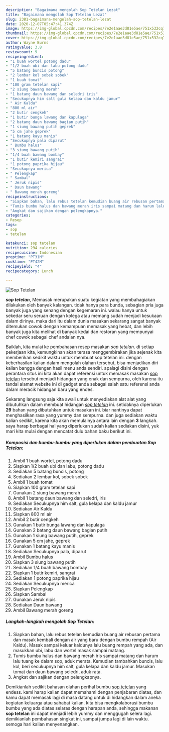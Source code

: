 ```yaml
---
description: "Bagaimana mengolah Sop Tetelan Lezat"
title: "Bagaimana mengolah Sop Tetelan Lezat"
slug: 2381-bagaimana-mengolah-sop-tetelan-lezat
date: 2020-12-07T05:47:41.374Z
image: https://img-global.cpcdn.com/recipes/7e2e1aae3d81e5ae/751x532cq70/sop-tetelan-foto-resep-utama.jpg
thumbnail: https://img-global.cpcdn.com/recipes/7e2e1aae3d81e5ae/751x532cq70/sop-tetelan-foto-resep-utama.jpg
cover: https://img-global.cpcdn.com/recipes/7e2e1aae3d81e5ae/751x532cq70/sop-tetelan-foto-resep-utama.jpg
author: Wayne Burns
ratingvalue: 3.8
reviewcount: 9
recipeingredient:
- "1 buah wortel potong dadu"
- "1/2 buah ubi dan labu potong dadu"
- "5 batang buncis potong"
- "2 lembar kol sobek sobek"
- "1 buah tomat"
- "100 gram tetelan sapi"
- "2 siung bawang merah"
- "1 batang daun bawang dan seledri iris"
- "Secukupnya him salt gula kelapa dan kaldu jamur"
- " Air Kaldu"
- "800 ml air"
- "2 butir cengkeh"
- "1 butir bunga lawang dan kapulaga"
- "2 batang daun bawang bagian putih"
- "1 siung bawang putih geprek"
- "5 cm jahe geprek"
- "1 batang kayu manis"
- "Secukupnya pala diparut"
- " Bumbu halus"
- "3 siung bawang putih"
- "1/4 buah bawang bombay"
- "1 butir kemiri sangrai"
- "1 potong paprika hijau"
- "Secukupnya merica"
- " Pelengkap"
- " Sambal"
- " Jeruk nipis"
- " Daun bawang"
- " Bawang merah goreng"
recipeinstructions:
- "Siapkan bahan, lalu rebus tetelan kemudian buang air rebusan pertama dan masak kembali dengan air yang baru dengan bumbu rempah (Air Kaldu). Masak sampai keluar kaldunya lalu buang rempah yang ada, dan masukkan ubi, labu dan wortel masak sampai matang."
- "Tumis bumbu halus dan bawang merah iris sampai matang dan harum lalu tuang ke dalam sop, aduk merata. Kemudian tambahkan buncis, lalu kol, beri secukupnya him salt, gula kelapa dan kaldu jamur. Masukan tomat dan daun bawang seledri, aduk rata."
- "Angkat dan sajikan dengan pelengkapnya."
categories:
- Resep
tags:
- sop
- tetelan

katakunci: sop tetelan 
nutrition: 294 calories
recipecuisine: Indonesian
preptime: "PT31M"
cooktime: "PT42M"
recipeyield: "4"
recipecategory: Lunch

---
```



![Sop Tetelan](https://img-global.cpcdn.com/recipes/7e2e1aae3d81e5ae/751x532cq70/sop-tetelan-foto-resep-utama.jpg)

<b><i>sop tetelan</i></b>, Memasak merupakan suatu kegiatan yang membahagiakan dilakukan oleh banyak kalangan. tidak hanya para bunda, sebagian pria juga banyak juga yang senang dengan kegemaran ini. walau hanya untuk sekedar seru seruan dengan kolega atau memang sudah menjadi kesukaan dalam dirinya. maka dari itu dalam dunia masakan sekarang sangat banyak ditemukan cowok dengan kemampuan memasak yang hebat, dan lebih banyak juga kita melihat di banyak kedai dan restoran yang mempunyai chef cowok sebagai chef andalan nya.



Baiklah, kita mulai ke pembahasan resep masakan <i>sop tetelan</i>. di setiap pekerjaan kita, kemungkinan akan terasa menggembirakan jika sejenak kita memberikan sedikit waktu untuk membuat sop tetelan ini. dengan keberhasilan kalian dalam mengolah olahan tersebut, bisa menjadikan diri kalian bangga dengan hasil menu anda sendiri. apalagi disini dengan perantara situs ini kita akan dapat referensi untuk memasak masakan <u>sop tetelan</u> tersebut menjadi hidangan yang enak dan sempurna, oleh karena itu tandai alamat website ini di gadget anda sebagai salah satu referensi anda dalam meracik hidangan baru yang endes.


Sekarang langsung saja kita awali untuk menyediakan alat alat yang dibutuhkan dalam membuat hidangan <u><i>sop tetelan</i></u> ini. setidaknya diperlukan <b>29</b> bahan yang dibutuhkan untuk masakan ini. biar nantinya dapat menghasilkan rasa yang yummy dan sempurna. dan juga sediakan waktu kalian sedikit, karena kita akan memulainya antara lain dengan <b>3</b> langkah. saya harap berbagai hal yang diperlukan sudah kalian sediakan disini, yuk mari kita mulai dengan mencatat dulu bahan baku berikut ini.

<!--inarticleads1-->

##### Komposisi dan bumbu-bumbu yang diperlukan dalam pembuatan Sop Tetelan:

1. Ambil 1 buah wortel, potong dadu
1. Siapkan 1/2 buah ubi dan labu, potong dadu
1. Sediakan 5 batang buncis, potong
1. Sediakan 2 lembar kol, sobek sobek
1. Ambil 1 buah tomat
1. Siapkan 100 gram tetelan sapi
1. Gunakan 2 siung bawang merah
1. Ambil 1 batang daun bawang dan seledri, iris
1. Sediakan Secukupnya him salt, gula kelapa dan kaldu jamur
1. Sediakan  Air Kaldu
1. Siapkan 800 ml air
1. Ambil 2 butir cengkeh
1. Gunakan 1 butir bunga lawang dan kapulaga
1. Gunakan 2 batang daun bawang bagian putih
1. Gunakan 1 siung bawang putih, geprek
1. Gunakan 5 cm jahe, geprek
1. Gunakan 1 batang kayu manis
1. Sediakan Secukupnya pala, diparut
1. Ambil  Bumbu halus
1. Siapkan 3 siung bawang putih
1. Sediakan 1/4 buah bawang bombay
1. Siapkan 1 butir kemiri, sangrai
1. Sediakan 1 potong paprika hijau
1. Sediakan Secukupnya merica
1. Siapkan  Pelengkap
1. Siapkan  Sambal
1. Gunakan  Jeruk nipis
1. Sediakan  Daun bawang
1. Ambil  Bawang merah goreng




<!--inarticleads2-->

##### Langkah-langkah mengolah Sop Tetelan:

1. Siapkan bahan, lalu rebus tetelan kemudian buang air rebusan pertama dan masak kembali dengan air yang baru dengan bumbu rempah (Air Kaldu). Masak sampai keluar kaldunya lalu buang rempah yang ada, dan masukkan ubi, labu dan wortel masak sampai matang.
1. Tumis bumbu halus dan bawang merah iris sampai matang dan harum lalu tuang ke dalam sop, aduk merata. Kemudian tambahkan buncis, lalu kol, beri secukupnya him salt, gula kelapa dan kaldu jamur. Masukan tomat dan daun bawang seledri, aduk rata.
1. Angkat dan sajikan dengan pelengkapnya.




Demikianlah sedikit bahasan olahan perihal bumbu <u>sop tetelan</u> yang endess. kami harap kalian dapat memahami dengan penjabaran diatas, dan kamu dapat memasak lagi di masa datang untuk di hidangkan dalam aneka kegiatan keluarga atau sahabat kalian. kita bisa mengkolaborasi bumbu bumbu yang ada diatas selaras dengan harapan anda, sehingga makanan <b>sop tetelan</b> ini dapat menjadi lebih yummy dan menggugah selera lagi. demikianlah pembahasan singkat ini, sampai jumpa lagi di lain waktu. semoga hari kalian menyenangkan.
